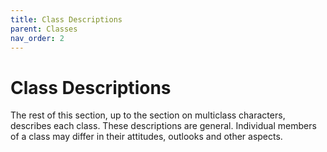 ```yaml
---
title: Class Descriptions
parent: Classes
nav_order: 2
---
```


# Class Descriptions
The rest of this section, up to the section on multiclass characters, describes each class. These descriptions are general. Individual members of a class may differ in their attitudes, outlooks and other aspects.
